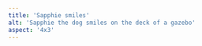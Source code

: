 ```yaml
---
title: 'Sapphie smiles'
alt: 'Sapphie the dog smiles on the deck of a gazebo'
aspect: '4x3'
---
```

